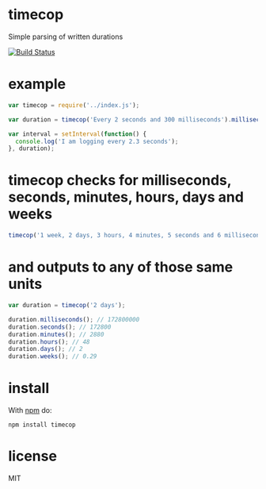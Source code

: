 # timecop

Simple parsing of written durations

[![Build Status](https://travis-ci.org/timhudson/timecop.png?branch=master)](https://travis-ci.org/timhudson/timecop)

# example

``` js
var timecop = require('../index.js');

var duration = timecop('Every 2 seconds and 300 milliseconds').milliseconds();

var interval = setInterval(function() {
  console.log('I am logging every 2.3 seconds');
}, duration);
```

# timecop checks for milliseconds, seconds, minutes, hours, days and weeks

``` js
timecop('1 week, 2 days, 3 hours, 4 minutes, 5 seconds and 6 milliseconds');
```

# and outputs to any of those same units

``` js
var duration = timecop('2 days');

duration.milliseconds(); // 172800000
duration.seconds(); // 172800
duration.minutes(); // 2880
duration.hours(); // 48
duration.days(); // 2
duration.weeks(); // 0.29
```

# install

With [npm](https://npmjs.org) do:

```
npm install timecop
```

# license

MIT
